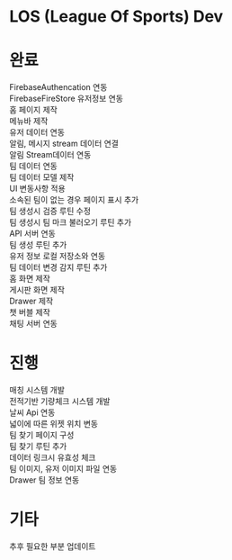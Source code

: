 # LOS (League Of Sports) Dev  

# 완료  

FirebaseAuthencation 연동  
FirebaseFireStore 유저정보 연동  
홈 페이지 제작  
메뉴바 제작  
유저 데이터 연동  
알림, 메시지 stream 데이터 연결  
알림 Stream데이터 연동  
팀 데이터 연동  
팀 데이터 모델 제작  
UI 변동사항 적용  
소속된 팀이 없는 경우 페이지 표시 추가  
팀 생성시 검증 루틴 수정  
팀 생성시 팀 마크 불러오기 루틴 추가  
API 서버 연동  
팀 생성 루틴 추가  
유저 정보 로컬 저장소와 연동  
팀 데이터 변경 감지 루틴 추가  
홈 화면 제작  
게시판 화면 제작  
Drawer 제작  
챗 버블 제작  
채팅 서버 연동  


# 진행    

매칭 시스템 개발  
전적기반 기량체크 시스템 개발  
날씨 Api 연동  
넓이에 따른 위젯 위치 변동  
팀 찾기 페이지 구성  
팀 찾기 루틴 추가  
데이터 링크시 유효성 체크  
팀 이미지, 유저 이미지 파일 연동  
Drawer 팀 정보 연동  

# 기타  

추후 필요한 부분 업데이트